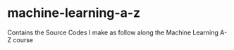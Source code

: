 # machine-learning-a-z
Contains the Source Codes I make as follow along the Machine Learning A-Z course
